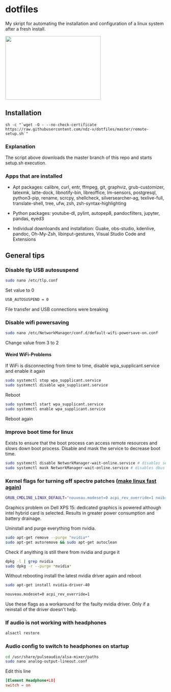 # dotfiles

My skript for automating the installation and configuration of a linux system after a fresh install.


<img src="https://github.com/ndz-v/dotfiles/blob/master/media/desktop.png" width="300" height="200">

## Installation

```shell
sh -c "`wget -O - --no-check-certificate https://raw.githubusercontent.com/ndz-v/dotfiles/master/remote-setup.sh`"
```

### Explanation

The script above downloads the master branch of this repo and starts setup.sh execution.

### Apps that are installed

* Apt packages: calibre, curl, entr, ffmpeg, git, graphviz, grub-customizer, latexmk, latte-dock, libnotify-bin, libreoffice, lm-sensors, postgresql, python3-pip, rename, scrcpy, shellcheck, silversearcher-ag, texlive-full, translate-shell, tree, ufw, zsh, zsh-syntax-highlighting

* Python packages: youtube-dl, pylint, autopep8, pandocfilters, jupyter, pandas, eyed3

* Individual downloands and installation: Guake, obs-studio, kdenlive, pandoc, Oh-My-Zsh, libinput-gestures, Visual Studio Code and Extensions

## General tips

### Disable tlp USB autosuspend

```bash
sudo nano /etc/tlp.conf
```

Set value to 0
```bash
USB_AUTOSUSPEND = 0
```

File transfer and USB connections were breaking

### Disable wifi powersaving

```bash
sudo nano /etc/NetworkManager/conf.d/default-wifi-powersave-on.conf
```

Change value from 3 to 2

#### Weird WiFi-Problems

If WiFi is disconnecting from time to time, disable wpa_supplicant.service and enable it again

```bash
sudo systemctl stop wpa_supplicant.service
sudo systemctl disable wpa_supplicant.service
```

Reboot

```bash
sudo systemctl start wpa_supplicant.service
sudo systemctl enable wpa_supplicant.service
```
Reboot again

### Improve boot time for linux

Exists to ensure that the boot process can access remote resources and slows down boot process.
Disable and mask the service to decrease boot time.
```bash
sudo systemctl disable NetworkManager-wait-online.service # disables service on start up
sudo systemctl mask NetworkManager-wait-online.service # disables dbus based invocation
```

### Kernel flags for turning off spectre patches ([make linux fast again](https://make-linux-fast-again.com))

```bash
GRUB_CMDLINE_LINUX_DEFAULT="nouveau.modeset=0 acpi_rev_override=1 noibrs noibpb nopti nospectre_v2 nospectre_v1 l1tf=off nospec_store_bypass_disable no_stf_barrier mds=off tsx=on tsx_async_abort=off mitigations=off"
```
Graphics problem on Dell XPS 15: dedicated graphics is powered although intel hybrid card is selected. Results in greater power consumption and battery drainage.

Uninstall and purge everything from nvidia.

```bash
sudo apt-get remove --purge "nvidia*"
sudo apt-get autoremove && sudo apt-get autoclean
```
Check if anyithing is still there from nvidia and purge it

```bash
dpkg -l | grep nvidia
sudo dpkg -r --purge *nvidia*
```

Without rebooting install the latest nvidia driver again and reboot

```bash
sudo apt-get install nvidia-driver-40
```

```bash
nouveau.modeset=0 acpi_rev_override=1
```
Use these flags as a workaround for the faulty nvidia driver. Only if a reinstall of the driver doesn't help.

### If audio is not working with headphones

```bash
alsactl restore
```

### Audio config to switch to headphones on startup

```bash
cd /usr/share/pulseaudio/alsa-mixer/paths
sudo nano analog-output-lineout.conf
```

Edit this line

```.conf
[Element Headphone+LO]
switch = on
```
